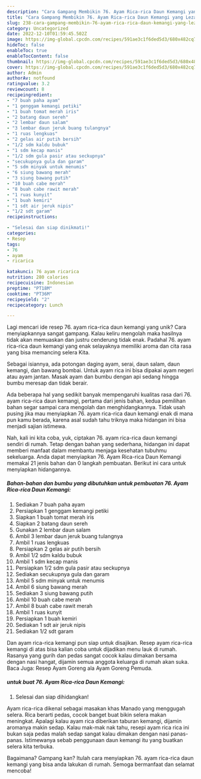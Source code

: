 ```yaml
---
description: "Cara Gampang Membikin 76. Ayam Rica-rica Daun Kemangi yang Lezat"
title: "Cara Gampang Membikin 76. Ayam Rica-rica Daun Kemangi yang Lezat"
slug: 238-cara-gampang-membikin-76-ayam-rica-rica-daun-kemangi-yang-lezat
category: Uncategorized
date: 2022-12-10T01:59:45.502Z
image: https://img-global.cpcdn.com/recipes/591ae3c1f6ded5d3/680x482cq70/76-ayam-rica-rica-daun-kemangi-foto-resep-utama.jpg
hideToc: false
enableToc: true
enableTocContent: false
thumbnail: https://img-global.cpcdn.com/recipes/591ae3c1f6ded5d3/680x482cq70/76-ayam-rica-rica-daun-kemangi-foto-resep-utama.jpg
cover: https://img-global.cpcdn.com/recipes/591ae3c1f6ded5d3/680x482cq70/76-ayam-rica-rica-daun-kemangi-foto-resep-utama.jpg
author: Admin
authorAv: notfound
ratingvalue: 3.2
reviewcount: 8
recipeingredient:
- "7 buah paha ayam"
- "1 genggam kemangi petiki"
- "1 buah tomat merah iris"
- "2 batang daun sereh"
- "2 lembar daun salam"
- "3 lembar daun jeruk buang tulangnya"
- "1 ruas lengkuas"
- "2 gelas air putih bersih"
- "1/2 sdm kaldu bubuk"
- "1 sdm kecap manis"
- "1/2 sdm gula pasir atau seckupnya"
- "secukupnya gula dan garam"
- "5 sdm minyak untuk menumis"
- "6 siung bawang merah"
- "3 siung bawang putih"
- "10 buah cabe merah"
- "8 buah cabe rawit merah"
- "1 ruas kunyit"
- "1 buah kemiri"
- "1 sdt air jeruk nipis"
- "1/2 sdt garam"
recipeinstructions:

- "Selesai dan siap dinikmati!"
categories:
- Resep
tags:
- 76
- ayam
- ricarica

katakunci: 76 ayam ricarica 
nutrition: 280 calories
recipecuisine: Indonesian
preptime: "PT18M"
cooktime: "PT36M"
recipeyield: "2"
recipecategory: Lunch

---
```





Lagi mencari ide resep 76. ayam rica-rica daun kemangi yang unik? Cara menyiapkannya sangat gampang. Kalau keliru mengolah maka hasilnya tidak akan memuaskan dan justru cenderung tidak enak. Padahal 76. ayam rica-rica daun kemangi yang enak selayaknya memiliki aroma dan cita rasa yang bisa memancing selera Kita.





Sebagai isiannya, ada potongan daging ayam, serai, daun salam, daun kemangi, dan bawang bombai. Untuk ayam rica ini bisa dipakai ayam negeri atau ayam jantan. Masak ayam dan bumbu dengan api sedang hingga bumbu meresap dan tidak berair.

Ada beberapa hal yang sedikit banyak mempengaruhi kualitas rasa dari 76. ayam rica-rica daun kemangi, pertama dari jenis bahan, kedua pemilihan bahan segar sampai cara mengolah dan menghidangkannya. Tidak usah pusing jika mau menyiapkan 76. ayam rica-rica daun kemangi enak di mana pun kamu berada, karena asal sudah tahu triknya maka hidangan ini bisa menjadi sajian istimewa.






Nah, kali ini kita coba, yuk, ciptakan 76. ayam rica-rica daun kemangi sendiri di rumah. Tetap dengan bahan yang sederhana, hidangan ini dapat memberi manfaat dalam membantu menjaga kesehatan tubuhmu sekeluarga. Anda dapat menyiapkan 76. Ayam Rica-rica Daun Kemangi memakai 21 jenis bahan dan 0 langkah pembuatan. Berikut ini cara untuk menyiapkan hidangannya.

<!--inarticleads1-->

##### Bahan-bahan dan bumbu yang dibutuhkan untuk pembuatan 76. Ayam Rica-rica Daun Kemangi:

1. Sediakan 7 buah paha ayam
1. Persiapkan 1 genggam kemangi petiki
1. Siapkan 1 buah tomat merah iris
1. Siapkan 2 batang daun sereh
1. Gunakan 2 lembar daun salam
1. Ambil 3 lembar daun jeruk buang tulangnya
1. Ambil 1 ruas lengkuas
1. Persiapkan 2 gelas air putih bersih
1. Ambil 1/2 sdm kaldu bubuk
1. Ambil 1 sdm kecap manis
1. Persiapkan 1/2 sdm gula pasir atau seckupnya
1. Sediakan secukupnya gula dan garam
1. Ambil 5 sdm minyak untuk menumis
1. Ambil 6 siung bawang merah
1. Sediakan 3 siung bawang putih
1. Ambil 10 buah cabe merah
1. Ambil 8 buah cabe rawit merah
1. Ambil 1 ruas kunyit
1. Persiapkan 1 buah kemiri
1. Sediakan 1 sdt air jeruk nipis
1. Sediakan 1/2 sdt garam


Dan ayam rica-rica kemangi pun siap untuk disajikan. Resep ayam rica-rica kemangi di atas bisa kalian coba untuk dijadikan menu lauk di rumah. Rasanya yang gurih dan pedas sangat cocok kalau dimakan bersama dengan nasi hangat, dijamin semua anggota keluarga di rumah akan suka. Baca Juga: Resep Ayam Goreng ala Ayam Goreng Pemuda. 

<!--inarticleads2-->

#####  untuk buat 76. Ayam Rica-rica Daun Kemangi:


1. Selesai dan siap dihidangkan!

Ayam rica-rica dikenal sebagai masakan khas Manado yang menggugah selera. Rica berarti pedas, cocok banget buat bikin selera makan meningkat. Apalagi kalau ayam rica diberikan taburan kemangi, dijamin aromanya makin sedap. Kalau mak-mak nak tahu, resepi ayam rica rica ini bukan saja pedas malah sedap sangat kalau dimakan dengan nasi panas-panas. Istimewanya sebab penggunaan daun kemangi itu yang buatkan selera kita terbuka. 

Bagaimana? Gampang kan? Itulah cara menyiapkan 76. ayam rica-rica daun kemangi yang bisa anda lakukan di rumah. Semoga bermanfaat dan selamat mencoba!
